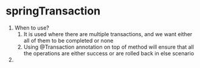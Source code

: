 # springTransaction

1. When to use?
    1. It is used where there are multiple transactions, and we want either all of them to be completed or none
    2. Using @Transaction annotation on top of method will ensure that all the operations are either success or are
       rolled back in else scenario
2. 